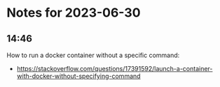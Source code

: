# Notes for 2023-06-30

## 14:46

How to run a docker container without a specific command:

  - https://stackoverflow.com/questions/17391592/launch-a-container-with-docker-without-specifying-command 
